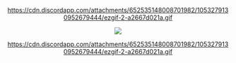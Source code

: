 
<div name="main" align="center">
  
  <img>https://cdn.discordapp.com/attachments/652535148008701982/1053279130952679444/ezgif-2-a2667d021a.gif</img>
  
  ![](https://komarev.com/ghpvc/?username=Nyaanity&color=447ff7&label=Visitor+count)
  
  <img>https://cdn.discordapp.com/attachments/652535148008701982/1053279130952679444/ezgif-2-a2667d021a.gif</img>
  
</div>
